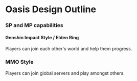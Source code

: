 # Oasis Design Outline

### SP and MP capabilities

#### Genshin Impact Style / Elden Ring
Players can join each other's world and help them progress.

### MMO Style
Players can join global servers and play amongst others.



